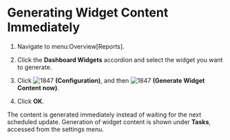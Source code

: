 # Generating Widget Content Immediately

1.  Navigate to menu:Overview\[Reports\].

2.  Click the **Dashboard Widgets** accordion and select the widget you
    want to generate.

3.  Click ![1847](1847.png) **(Configuration)**, and then
    ![1847](1847.png) **(Generate Widget Content now)**.

4.  Click **OK**.

The content is generated immediately instead of waiting for the next
scheduled update. Generation of widget content is shown under **Tasks**,
accessed from the settings menu.
